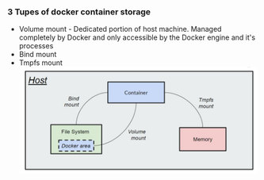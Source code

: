 ### 3 Tupes of docker container storage
- Volume mount - Dedicated portion of host machine. Managed completely by Docker and only accessible by the Docker engine and it's processes
- Bind mount
- Tmpfs mount
![Docker container storage](./images-notes/docker-container-storage.JPG)

